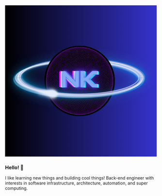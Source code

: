 ![Nanami's GitHub Banner](./assets/NK-2.png)
### Hello! 👋

I like learning new things and building cool things! Back-end engineer with interests in software infrastructure, architecture, automation, and super computing.
<!--
